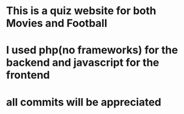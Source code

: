 # This is a quiz website for both Movies and Football
# I used php(no frameworks) for the backend and javascript for the frontend
# all commits will be appreciated

